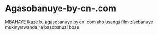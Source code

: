 # Agasobanuye-by-cn-.com
MBAHAYE ikaze ku agasobanuye by cn .com aho usanga film zisobanuye mukinyarwanda na basobanuzi bose
